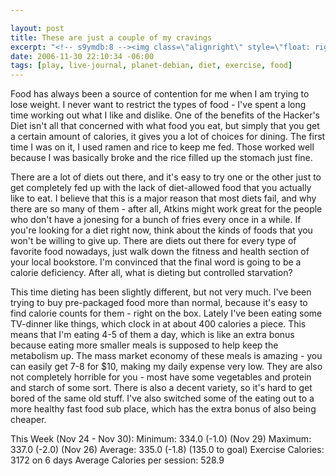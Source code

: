 ```yaml
--- 

layout: post
title: These are just a couple of my cravings
excerpt: "<!-- s9ymdb:8 --><img class=\"alignright\" style=\"float: right; border: 0px; padding-left: 5px; padding-right: 5px;\" src=\"/wp-content/uploads/pictures/192051320_ca3773e1bb_o.serendipityThumb.jpg\" alt=\"\" /> Food has always been a source of contention for me when I am trying to lose weight.  I never want to restrict the types of food - I've spent a long time working out what I like and dislike.  One of the benefits of the Hacker's Diet isn't all that concerned with what food you eat, but simply that you get a certain amount of calories, it gives you a lot of choices for dining."
date: 2006-11-30 22:10:34 -06:00
tags: [play, live-journal, planet-debian, diet, exercise, food]
---
```

<!-- s9ymdb:8 --><img class="alignright" style="float: right; border: 0px; padding-left: 5px; padding-right: 5px;" src="/wp-content/uploads/pictures/192051320_ca3773e1bb_o.serendipityThumb.jpg" alt="" /> Food has always been a source of contention for me when I am trying to lose weight.  I never want to restrict the types of food - I've spent a long time working out what I like and dislike.  One of the benefits of the Hacker's Diet isn't all that concerned with what food you eat, but simply that you get a certain amount of calories, it gives you a lot of choices for dining.  The first time I was on it, I used ramen and rice to keep me fed.  Those worked well because I was basically broke and the rice filled up the stomach just fine.

There are a lot of diets out there, and it's easy to try one or the other just to get completely fed up with the lack of diet-allowed food that you actually like to eat.  I believe that this is a major reason that most diets fail, and why there are so many of them - after all, Atkins might work great for the people who don't have a jonesing for a bunch of fries every once in a while.  If you're looking for a diet right now, think about the kinds of foods that you won't be willing to give up.  There are diets out there for every type of favorite food nowadays, just walk down the fitness and health section of your local bookstore.  I'm convinced that the final word is going to be a calorie deficiency.  After all, what is dieting but controlled starvation?

This time dieting has been slightly different, but not very much.  I've been trying to buy pre-packaged food more than normal, because it's easy to find calorie counts for them - right on the box.   Lately I've been eating some TV-dinner like things, which clock in at about 400 calories a piece.  This means that I'm eating 4-5 of them a day, which is like an extra bonus because eating more smaller meals is supposed to help keep the metabolism up.  The mass market economy of these meals is amazing - you can easily get 7-8 for $10, making my daily expense very low.  They are also not completely horrible for you - most have some vegetables and protein and starch of some sort.  There is also a decent variety, so it's hard to get bored of the same old stuff. I've also switched some of the eating out to a more healthy fast food sub place, which has the extra bonus of also being cheaper.

This Week (Nov 24 - Nov 30):
Minimum: 334.0 (-1.0) (Nov 29)
Maximum: 337.0 (-2.0) (Nov 26)
Average: 335.0 (-1.8) (135.0 to goal)
Exercise Calories: 3172 on 6 days
Average Calories per session: 528.9
